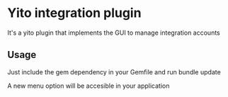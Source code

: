 # Yito integration plugin

It's a yito plugin that implements the GUI to manage integration accounts

## Usage

Just include the gem dependency in your Gemfile and run bundle update

A new menu option will be accesible in your application  

